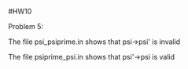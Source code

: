 #HW10

Problem 5:

The file psi_psiprime.in shows that psi->psi' is invalid

The file psiprime_psi.in shows that psi'->psi is valid